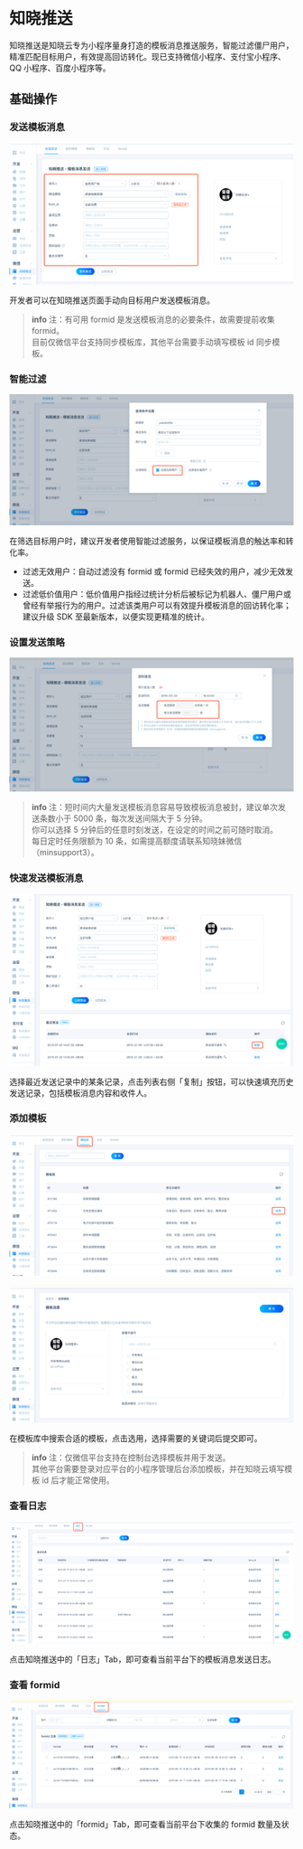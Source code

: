 # 知晓推送

知晓推送是知晓云专为小程序量身打造的模板消息推送服务，智能过滤僵尸用户，精准匹配目标用户，有效提高回访转化。现已支持微信小程序、支付宝小程序、QQ 小程序、百度小程序等。

## 基础操作

### 发送模板消息

![发送模板消息](/images/dashboard/miniapp/send-message.png)

开发者可以在知晓推送页面手动向目标用户发送模板消息。

> **info**
> 注：有可用 formid 是发送模板消息的必要条件，故需要提前收集 formid。   
> 目前仅微信平台支持同步模板库，其他平台需要手动填写模板 id 同步模板。

### 智能过滤

![智能过滤](/images/dashboard/miniapp/smart-filter.png)

在筛选目标用户时，建议开发者使用智能过滤服务，以保证模板消息的触达率和转化率。

* 过滤无效用户：自动过滤没有 formid 或 formid 已经失效的用户，减少无效发送。
* 过滤低价值用户：低价值用户指经过统计分析后被标记为机器人、僵尸用户或曾经有举报行为的用户。过滤该类用户可以有效提升模板消息的回访转化率；建议升级 SDK 至最新版本，以便实现更精准的统计。

### 设置发送策略

![设置发送策略](/images/dashboard/miniapp/transmission-strategy.png)

> **info**
> 注：短时间内大量发送模板消息容易导致模板消息被封，建议单次发送条数小于 5000 条，每次发送间隔大于 5 分钟。   
> 你可以选择 5 分钟后的任意时刻发送，在设定的时间之前可随时取消。   
> 每日定时任务限额为 10 条，如需提高额度请联系知晓妹微信（minsupport3）。

### 快速发送模板消息

![快速发送模板消息](/images/dashboard/miniapp/quickly-send-message.png)

选择最近发送记录中的某条记录，点击列表右侧「复制」按钮，可以快速填充历史发送记录，包括模板消息内容和收件人。

### 添加模板

![添加模板](/images/dashboard/miniapp/add-template.png)

![添加模板](/images/dashboard/miniapp/choose-template.png)

在模板库中搜索合适的模板，点击选用，选择需要的关键词后提交即可。

> **info**
> 注：仅微信平台支持在控制台选择模板并用于发送。   
> 其他平台需要登录对应平台的小程序管理后台添加模板，并在知晓云填写模板 id 后才能正常使用。

### 查看日志

![查看日志](/images/dashboard/miniapp/check-log.png)

点击知晓推送中的「日志」Tab，即可查看当前平台下的模板消息发送日志。

### 查看 formid

![查看 formid](/images/dashboard/miniapp/check-formid.png)

点击知晓推送中的「formid」Tab，即可查看当前平台下收集的 formid 数量及状态。
